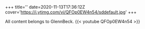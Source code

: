 +++
title=''
date=2020-11-13T17:36:12Z
cover='https://i.ytimg.com/vi/QFOp0EW4n54/sddefault.jpg'
+++

All content belongs to GlennBeck.
{{< youtube QFOp0EW4n54 >}}
